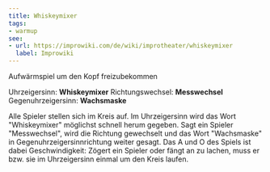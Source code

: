 ```yaml
---
title: Whiskeymixer
tags:
- warmup
see:
- url: https://improwiki.com/de/wiki/improtheater/whiskeymixer
  label: Improwiki
---
```


Aufwärmspiel um den Kopf freizubekommen

Uhrzeigersinn: **Whiskeymixer**
Richtungswechsel: **Messwechsel**
Gegenuhrzeigersinn: **Wachsmaske**

Alle Spieler stellen sich im Kreis auf. Im Uhrzeigersinn wird das Wort "Whiskeymixer"
möglichst schnell herum gegeben. Sagt ein Spieler "Messwechsel", wird die Richtung
gewechselt und das Wort "Wachsmaske" in Gegenuhrzeigersinnrichtung weiter gesagt. Das
A und O des Spiels ist dabei Geschwindigkeit: Zögert ein Spieler oder fängt an zu lachen,
muss er bzw. sie im Uhrzeigersinn einmal um den Kreis laufen.
